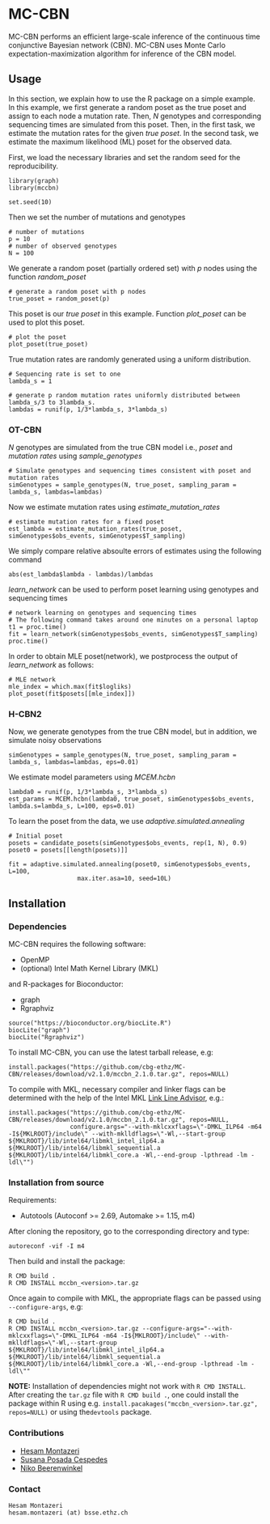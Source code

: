 # MC-CBN
MC-CBN performs an efficient large-scale inference of the continuous time conjunctive Bayesian network (CBN). MC-CBN uses Monte Carlo expectation-maximization algorithm for inference of the CBN model.

## Usage
In this section, we explain how to use the R package on a simple example. In this example, we first generate a random poset as the true poset and assign to each node a mutation rate. Then, _N_ genotypes and corresponding sequencing times are simulated from this poset. Then, in the first task, we estimate the mutation rates for the given _true poset_. In the second task, we estimate the maximum likelihood (ML) poset for the observed data.

First, we load the necessary libraries and set the random seed for the reproducibility.   
```
library(graph)
library(mccbn)

set.seed(10)
```
Then we set the number of mutations and  genotypes
```
# number of mutations
p = 10
# number of observed genotypes
N = 100
```
We generate a random poset (partially ordered set) with _p_ nodes using the function _random_poset_ 
```
# generate a random poset with p nodes
true_poset = random_poset(p)
```
This poset is our _true poset_ in this example. Function _plot_poset_ can be used to plot this poset. 
```
# plot the poset
plot_poset(true_poset)
```
True mutation rates are randomly generated using a uniform distribution. 
```
# Sequencing rate is set to one
lambda_s = 1

# generate p random mutation rates uniformly distributed between lambda_s/3 to 3lambda_s.  
lambdas = runif(p, 1/3*lambda_s, 3*lambda_s)
```

### OT-CBN
_N_ genotypes are simulated from the true CBN model i.e., _poset_ and _mutation rates_ using _sample_genotypes_
```
# Simulate genotypes and sequencing times consistent with poset and mutation rates
simGenotypes = sample_genotypes(N, true_poset, sampling_param = lambda_s, lambdas=lambdas)
```
Now we estimate mutation rates using _estimate_mutation_rates_
```
# estimate mutation rates for a fixed poset 
est_lambda = estimate_mutation_rates(true_poset, simGenotypes$obs_events, simGenotypes$T_sampling) 
```
We simply compare relative absoulte errors of estimates using the following command
```
abs(est_lambda$lambda - lambdas)/lambdas
```
_learn_network_ can be used to perform poset learning using genotypes and sequencing times
```
# network learning on genotypes and sequencing times
# The following command takes around one minutes on a personal laptop
t1 = proc.time()
fit = learn_network(simGenotypes$obs_events, simGenotypes$T_sampling) 
proc.time()
```
In order to obtain MLE poset(network), we postprocess the output of _learn_network_ as follows:
```
# MLE network
mle_index = which.max(fit$logliks)
plot_poset(fit$posets[[mle_index]])
```
### H-CBN2
Now, we generate genotypes from the true CBN model, but in addition, we simulate noisy observations
```
simGenotypes = sample_genotypes(N, true_poset, sampling_param = lambda_s, lambdas=lambdas, eps=0.01)
```

We estimate model parameters using _MCEM.hcbn_
```
lambda0 = runif(p, 1/3*lambda_s, 3*lambda_s)
est_params = MCEM.hcbn(lambda0, true_poset, simGenotypes$obs_events, lambda.s=lambda_s, L=100, eps=0.01)
```

To learn the poset from the data, we use _adaptive.simulated.annealing_
```
# Initial poset
posets = candidate_posets(simGenotypes$obs_events, rep(1, N), 0.9)
poset0 = posets[[length(posets)]]

fit = adaptive.simulated.annealing(poset0, simGenotypes$obs_events, L=100,
				   max.iter.asa=10, seed=10L)
```

## Installation

### Dependencies

MC-CBN requires the following software:

- OpenMP
- (optional) Intel Math Kernel Library (MKL)

and R-packages for Bioconductor:
- graph
- Rgraphviz

```
source("https://bioconductor.org/biocLite.R")
biocLite("graph")
biocLite("Rgraphviz")
```

To install MC-CBN, you can use the latest tarball release, e.g:
```
install.packages("https://github.com/cbg-ethz/MC-CBN/releases/download/v2.1.0/mccbn_2.1.0.tar.gz", repos=NULL)
```

To compile with MKL, necessary compiler and linker flags can be determined with the help of the Intel MKL [Link Line Advisor](https://software.intel.com/content/www/us/en/develop/tools/oneapi/components/onemkl/link-line-advisor.html), e.g.:

```
install.packages("https://github.com/cbg-ethz/MC-CBN/releases/download/v2.1.0/mccbn_2.1.0.tar.gz", repos=NULL,
                 configure.args="--with-mklcxxflags=\"-DMKL_ILP64 -m64 -I${MKLROOT}/include\" --with-mklldflags=\"-Wl,--start-group ${MKLROOT}/lib/intel64/libmkl_intel_ilp64.a ${MKLROOT}/lib/intel64/libmkl_sequential.a ${MKLROOT}/lib/intel64/libmkl_core.a -Wl,--end-group -lpthread -lm -ldl\"")
```

### Installation from source

Requirements:
- Autotools (Autoconf >= 2.69, Automake >= 1.15, m4)

After cloning the repository, go to the corresponding directory and type:

```
autoreconf -vif -I m4
```

Then build and install the package:
```
R CMD build .
R CMD INSTALL mccbn_<version>.tar.gz
```

Once again to compile with MKL, the appropriate flags can be passed using `--configure-args`, e.g:

```
R CMD build .
R CMD INSTALL mccbn_<version>.tar.gz --configure-args="--with-mklcxxflags=\"-DMKL_ILP64 -m64 -I${MKLROOT}/include\" --with-mklldflags=\"-Wl,--start-group ${MKLROOT}/lib/intel64/libmkl_intel_ilp64.a ${MKLROOT}/lib/intel64/libmkl_sequential.a ${MKLROOT}/lib/intel64/libmkl_core.a -Wl,--end-group -lpthread -lm -ldl\""
```

**NOTE:** Installation of dependencies might not work with `R CMD INSTALL`. After creating the `tar.gz` file with `R CMD build .`, one could install the package within R using e.g. `install.pacakages("mccbn_<version>.tar.gz", repos=NULL)` or using the`devtools` package.

### Contributions
- [Hesam Montazeri](https://www.bsse.ethz.ch/cbg/group/people/person-detail.html?persid=168604)
- [Susana Posada Cespedes](https://www.bsse.ethz.ch/cbg/group/people/person-detail.html?persid=192769)
- [Niko Beerenwinkel](http://www.bsse.ethz.ch/cbg/group/people/person-detail.html?persid=149417)

### Contact
```
Hesam Montazeri
hesam.montazeri (at) bsse.ethz.ch
```
